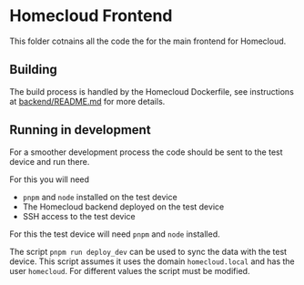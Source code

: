 # Homecloud Frontend

This folder cotnains all the code the for the main frontend for Homecloud.

## Building

The build process is handled by the Homecloud Dockerfile, see instructions at
[backend/README.md](../backend/README.md#building) for more details.

## Running in development

For a smoother development process the code should be sent to the test device
and run there.

For this you will need
- `pnpm` and `node` installed on the test device
- The Homecloud backend deployed on the test device
- SSH access to the test device

For this the test device will need `pnpm` and `node` installed.

The script `pnpm run deploy_dev` can be used to sync the data with the test
device. This script assumes it uses the domain `homecloud.local` and has the
user `homecloud`. For different values the script must be modified.